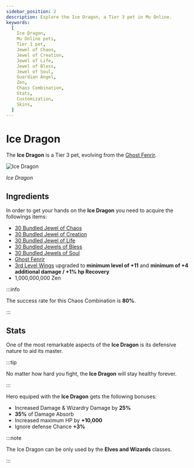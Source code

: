 ```yaml
---
sidebar_position: 2
description: Explore the Ice Dragon, a Tier 3 pet in Mu Online.
keywords:
  [
    Ice Dragon,
    Mu Online pets,
    Tier 1 pet,
    Jewel of Chaos,
    Jewel of Creation,
    Jewel of Life,
    Jewel of Bless,
    Jewel of Soul,
    Guardian Angel,
    Zen,
    Chaos Combination,
    Stats,
    Customization,
    Skins,
  ]
---
```


# Ice Dragon

The **Ice Dragon** is a Tier 3 pet, evolving from the [Ghost Fenrir](/crafting/pets/tier-2/ghost-fenrir).

![Ice Dragon](/img/items/pets/ice-dragon.jpg)

_Ice Dragon_

## Ingredients

In order to get your hands on the **Ice Dragon** you need to acquire the followings items:

- [30 Bundled Jewel of Chaos](/items/jewels/regular-jewels/jewel-of-chaos)
- [30 Bundled Jewel of Creation](/items/jewels/regular-jewels/jewel-of-creation)
- [30 Bundled Jewel of Life](/items/jewels/regular-jewels/jewel-of-life)
- [30 Bundled Jewels of Bless](/items/jewels/regular-jewels/jewel-of-bless)
- [30 Bundled Jewels of Soul](/items/jewels/regular-jewels/jewel-of-soul)
- [Ghost Fenrir](/crafting/pets/tier-2/ghost-fenrir)
- [3rd Level Wings](/crafting/wings/third-level-wings) upgraded to **minimum level of +11** and **minimum of +4 additional damage / +1% hp Recovery**
- 1,000,000,000 Zen

:::info

The success rate for this Chaos Combination is **80%**.

:::

## Stats

One of the most remarkable aspects of the **Ice Dragon** is its defensive nature to aid its master.

:::tip

No matter how hard you fight, the **Ice Dragon** will stay healthy forever.

:::

Hero equiped with the **Ice Dragon** gets the following bonuses:

- Increased Damage & Wizardry Damage by **25%**
- **35%** of Damage Absorb
- Increased maximum HP by **+10,000**
- Ignore defense Chance **+3%**

:::note

The Ice Dragon can be only used by the **Elves and Wizards** classes.

:::
